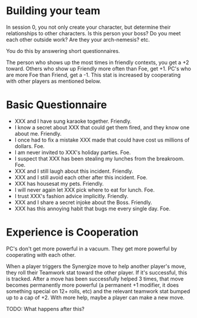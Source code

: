 # Building your team

In session 0, you not only create your character, but determine their
relationships to other characters. Is this person your boss? Do you meet each
other outside work? Are they your arch-nemesis? etc.

You do this by answering short questionnaires.

The person who shows up the most times in friendly contexts, you get a +2
toward. Others who show up Friendly more often than Foe, get +1. PC's who are
more Foe than Friend, get a -1. This stat is increased by cooperating with other
players as mentioned below.

# Basic Questionnaire

- XXX and I have sung karaoke together. Friendly.
- I know a secret about XXX that could get them fired, and they know one about
  me. Friendly.
- I once had to fix a mistake XXX made that could have cost us millions of
  dollars. Foe.
- I am never invited to XXX's holiday parties. Foe.
- I suspect that XXX has been stealing my lunches from the breakroom. Foe.
- XXX and I still laugh about this incident. Friendly.
- XXX and I still avoid each other after this incident. Foe.
- XXX has housesat my pets. Friendly.
- I will never again let XXX pick where to eat for lunch. Foe.
- I trust XXX's fashion advice implicitly. Friendly.
- XXX and I share a secret injoke about the Boss. Friendly.
- XXX has this annoying habit that bugs me every single day. Foe.

# Experience is Cooperation

PC's don't get more powerful in a vacuum. They get more powerful by
cooperating with each other.

When a player triggers the Synergize move to help another player's move, they
roll their Teamwork stat toward the other player. If it's successful, this is
tracked. After a move has been successfully helped 3 times, that move becomes
permanently more powerful (a permanent +1 modifier, it does something special on
12+ rolls, etc) and the relevant teamwork stat bumped up to a cap of +2. With
more help, maybe a player can make a new move.

TODO: What happens after this?
